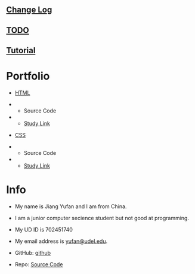 [Change Log](https://github.com/Yufan-lab/Yufan-lab.github.io/blob/main/required%20sections/change%20log.md)
--
[TODO](https://github.com/Yufan-lab/Yufan-lab.github.io/blob/main/required%20sections/to-do%20list.md)
--
[Tutorial](https://github.com/Yufan-lab/Yufan-lab.github.io/blob/main/Tutorial/tutorial.md)
--
Portfolio
==
* [HTML](https://yufan-lab.github.io/yufan'scsscode.html)
* * Source Code
* * [Study Link](https://htmldog.com/guides/html/)

* [CSS](https://yufan-lab.github.io/yufan'scsscode.html)
* * Source Code
* * [Study Link](https://htmldog.com/guides/css/)



Info
==
* My name is Jiang Yufan and I am from China.

* I am a junior computer secience student but not good at programming.

* My UD ID is 702451740

* My email address is yufan@udel.edu.

* GitHub: [github](https://github.com/Yufan-lab/Yufanlab.github.io/)

* Repo: [Source Code](https://github.com/Yufan-lab/Yufan-lab.github.io)
